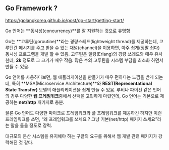 ## Go Framework ?

https://golangkorea.github.io/post/go-start/getting-start/

Go 언어는 **동시성(concurrency)**를 잘 지원하는 것으로 유명함 

Go는 **고루틴(goroutine)**라는 경량스레드(lightweight thread)를 제공하는데, 고루틴간 메시지를 주고 받을 수 있는 채널(channel)을 이용하면, 아주 쉽게(정말 쉽다) 동시성 프로그램을 개발 할 수 있음. 고루틴은 얼랑(Erlang)의 경량 쓰레드와 매우 유사한데, **2k** 정도로 그 크기가 매우 작음. 많은 수의 고루틴을 시스템 부담을 최소화 하면서 만들 수 있음.

Go 언어를 사용하다보면, 웹 애플리케이션을 만들기가 매우 편하다는 느낌을 받게 되는데, 특히 **MSA(Microservice Architecture)**와 **REST(Representational State Transfer)** 모델의 애플리케이션을 쉽게 만들 수 있음. 루비나 파이선 같은 언어의 경우 다양한 **웹 프레임워크**중에서 선택을 고민하게 마련인데, Go 언어는 기본으로 제공하는 **net/http** 패키지로 충분.

물론 Go 언어도 다양한 마이크로 프레임워크와 풀 프레임워크를 제공하긴 하지만 이런 프레임워크를 쓰면, “왜 프레임워크를 쓰세요 ? 그냥 기본(net/http) 패키지 쓰세요”라는 말을 들을 정도로 강력.

대규모의 분산 시스템을 유지해야 하는 구글의 요구를 위해서 웹 개발 관련 패키지가 강력해진 것 같다.






<!-- 
# Developing a RESTful API with Go and Gin

https://golang.org/doc/tutorial/web-service-gin


<!-- ### Create Project

Using the command prompt, create a directory for your code called web-service-gin.

```
$ mkdir web-service-gin
$ cd web-service-gin
```



Create a module in which you can manage dependencies.

Run the `go mod init` command, giving it the path of the module your code will be in.

```
$ go mod init example/web-service-gin
go: creating new go.mod: module example/web-service-gin
```

This command creates a **go.mod** file in which **dependencies you add will be listed for tracking**. For more about naming a module with a module path, see [Managing dependencies](https://golang.org/doc/modules/managing-dependencies#naming_module).





### Create the data -->
